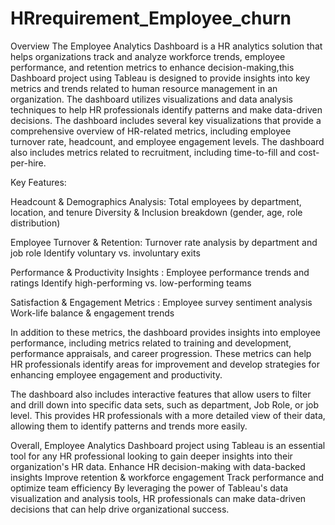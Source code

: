 # HRrequirement_Employee_churn

Overview
The Employee Analytics Dashboard is a HR analytics solution that helps organizations track and analyze workforce trends, employee performance, and retention metrics to enhance decision-making,this Dashboard project using Tableau is designed to provide insights into key metrics and trends related to human resource management in an organization. The dashboard utilizes visualizations and data analysis techniques to help HR professionals identify patterns and make data-driven decisions. The dashboard includes several key visualizations that provide a comprehensive overview of HR-related metrics, including employee turnover rate, headcount, and employee engagement levels. The dashboard also includes metrics related to recruitment, including time-to-fill and cost-per-hire.

Key Features:

Headcount & Demographics Analysis:
Total employees by department, location, and tenure
Diversity & Inclusion breakdown (gender, age, role distribution)

Employee Turnover & Retention:
Turnover rate analysis by department and job role
Identify voluntary vs. involuntary exits

Performance & Productivity Insights :
Employee performance trends and ratings
Identify high-performing vs. low-performing teams

Satisfaction & Engagement Metrics :
Employee survey sentiment analysis
Work-life balance & engagement trends

In addition to these metrics, the dashboard provides insights into employee performance, including metrics related to training and development, performance appraisals, and career progression. These metrics can help HR professionals identify areas for improvement and develop strategies for enhancing employee engagement and productivity.

The dashboard also includes interactive features that allow users to filter and drill down into specific data sets, such as department, Job Role,  or job level. This provides HR professionals with a more detailed view of their data, allowing them to identify patterns and trends more easily.

Overall, Employee Analytics Dashboard project using Tableau is an essential tool for any HR professional looking to gain deeper insights into their organization's HR data.
Enhance HR decision-making with data-backed insights
Improve retention & workforce engagement
Track performance and optimize team efficiency
By leveraging the power of Tableau's data visualization and analysis tools, HR professionals can make data-driven decisions that can help drive organizational success.
